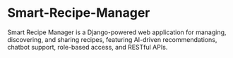 # Smart-Recipe-Manager
Smart Recipe Manager is a Django-powered web application for managing, discovering, and sharing recipes, featuring AI-driven recommendations, chatbot support, role-based access, and RESTful APIs.

